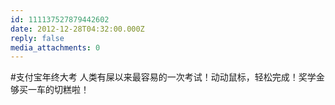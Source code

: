 ```yaml
---
id: 111137527879442602
date: 2012-12-28T04:32:00.000Z
reply: false
media_attachments: 0
---
```


#支付宝年终大考 人类有屎以来最容易的一次考试！动动鼠标，轻松完成！奖学金够买一车的切糕啦！ ​​​​

